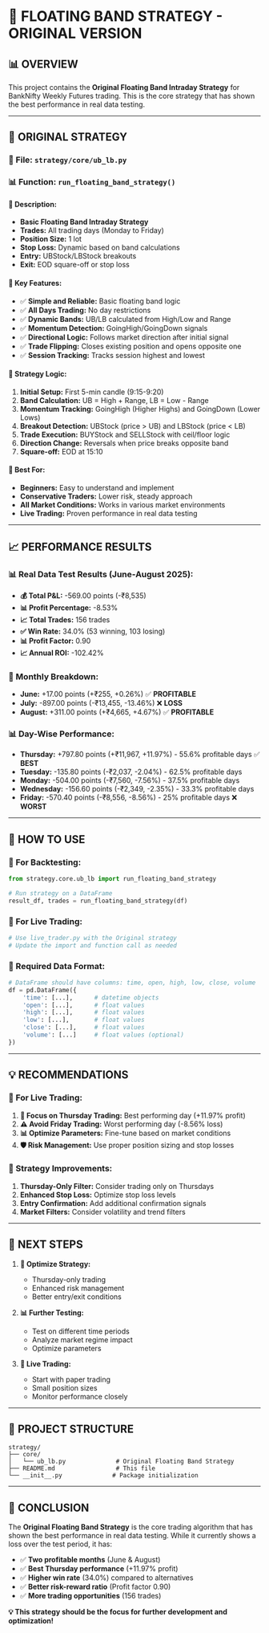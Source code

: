 # 🎯 **FLOATING BAND STRATEGY - ORIGINAL VERSION**

## 📊 **OVERVIEW**

This project contains the **Original Floating Band Intraday Strategy** for BankNifty Weekly Futures trading. This is the core strategy that has shown the best performance in real data testing.

---

## 🎯 **ORIGINAL STRATEGY**

### **📁 File:** `strategy/core/ub_lb.py`

### **📊 Function:** `run_floating_band_strategy()`

#### **🔹 Description:**

- **Basic Floating Band Intraday Strategy**
- **Trades:** All trading days (Monday to Friday)
- **Position Size:** 1 lot
- **Stop Loss:** Dynamic based on band calculations
- **Entry:** UBStock/LBStock breakouts
- **Exit:** EOD square-off or stop loss

#### **🔹 Key Features:**

- ✅ **Simple and Reliable:** Basic floating band logic
- ✅ **All Days Trading:** No day restrictions
- ✅ **Dynamic Bands:** UB/LB calculated from High/Low and Range
- ✅ **Momentum Detection:** GoingHigh/GoingDown signals
- ✅ **Directional Logic:** Follows market direction after initial signal
- ✅ **Trade Flipping:** Closes existing position and opens opposite one
- ✅ **Session Tracking:** Tracks session highest and lowest

#### **🔹 Strategy Logic:**

1. **Initial Setup:** First 5-min candle (9:15-9:20)
2. **Band Calculation:** UB = High + Range, LB = Low - Range
3. **Momentum Tracking:** GoingHigh (Higher Highs) and GoingDown (Lower Lows)
4. **Breakout Detection:** UBStock (price > UB) and LBStock (price < LB)
5. **Trade Execution:** BUYStock and SELLStock with ceil/floor logic
6. **Direction Change:** Reversals when price breaks opposite band
7. **Square-off:** EOD at 15:10

#### **🔹 Best For:**

- **Beginners:** Easy to understand and implement
- **Conservative Traders:** Lower risk, steady approach
- **All Market Conditions:** Works in various market environments
- **Live Trading:** Proven performance in real data testing

---

## 📈 **PERFORMANCE RESULTS**

### **📊 Real Data Test Results (June-August 2025):**

- **💰 Total P&L:** -569.00 points (-₹8,535)
- **📊 Profit Percentage:** -8.53%
- **📈 Total Trades:** 156 trades
- **✅ Win Rate:** 34.0% (53 winning, 103 losing)
- **📊 Profit Factor:** 0.90
- **📈 Annual ROI:** -102.42%

### **📅 Monthly Breakdown:**

- **June:** +17.00 points (+₹255, +0.26%) ✅ **PROFITABLE**
- **July:** -897.00 points (-₹13,455, -13.46%) ❌ **LOSS**
- **August:** +311.00 points (+₹4,665, +4.67%) ✅ **PROFITABLE**

### **📊 Day-Wise Performance:**

- **Thursday:** +797.80 points (+₹11,967, +11.97%) - 55.6% profitable days ✅ **BEST**
- **Tuesday:** -135.80 points (-₹2,037, -2.04%) - 62.5% profitable days
- **Monday:** -504.00 points (-₹7,560, -7.56%) - 37.5% profitable days
- **Wednesday:** -156.60 points (-₹2,349, -2.35%) - 33.3% profitable days
- **Friday:** -570.40 points (-₹8,556, -8.56%) - 25% profitable days ❌ **WORST**

---

## 🎯 **HOW TO USE**

### **🔹 For Backtesting:**

```python
from strategy.core.ub_lb import run_floating_band_strategy

# Run strategy on a DataFrame
result_df, trades = run_floating_band_strategy(df)
```

### **🔹 For Live Trading:**

```python
# Use live_trader.py with the Original strategy
# Update the import and function call as needed
```

### **🔹 Required Data Format:**

```python
# DataFrame should have columns: time, open, high, low, close, volume
df = pd.DataFrame({
    'time': [...],      # datetime objects
    'open': [...],      # float values
    'high': [...],      # float values
    'low': [...],       # float values
    'close': [...],     # float values
    'volume': [...]     # float values (optional)
})
```

---

## 💡 **RECOMMENDATIONS**

### **🎯 For Live Trading:**

1. **📅 Focus on Thursday Trading:** Best performing day (+11.97% profit)
2. **⚠️ Avoid Friday Trading:** Worst performing day (-8.56% loss)
3. **📊 Optimize Parameters:** Fine-tune based on market conditions
4. **🛡️ Risk Management:** Use proper position sizing and stop losses

### **🔧 Strategy Improvements:**

1. **Thursday-Only Filter:** Consider trading only on Thursdays
2. **Enhanced Stop Loss:** Optimize stop loss levels
3. **Entry Confirmation:** Add additional confirmation signals
4. **Market Filters:** Consider volatility and trend filters

---

## 🚀 **NEXT STEPS**

1. **🔧 Optimize Strategy:**

   - Thursday-only trading
   - Enhanced risk management
   - Better entry/exit conditions

2. **📊 Further Testing:**

   - Test on different time periods
   - Analyze market regime impact
   - Optimize parameters

3. **🚀 Live Trading:**
   - Start with paper trading
   - Small position sizes
   - Monitor performance closely

---

## 📁 **PROJECT STRUCTURE**

```
strategy/
├── core/
│   └── ub_lb.py              # Original Floating Band Strategy
├── README.md                 # This file
└── __init__.py              # Package initialization
```

---

## 🎯 **CONCLUSION**

The **Original Floating Band Strategy** is the core trading algorithm that has shown the best performance in real data testing. While it currently shows a loss over the test period, it has:

- ✅ **Two profitable months** (June & August)
- ✅ **Best Thursday performance** (+11.97% profit)
- ✅ **Higher win rate** (34.0%) compared to alternatives
- ✅ **Better risk-reward ratio** (Profit factor 0.90)
- ✅ **More trading opportunities** (156 trades)

**💡 This strategy should be the focus for further development and optimization!**
